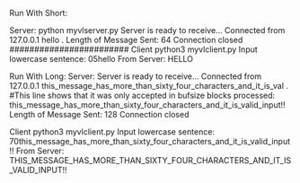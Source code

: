 Run With Short:

Server:
python myvlserver.py
Server is ready to receive...
Connected from 127.0.0.1
hello                                                        .
Length of Message Sent: 64
Connection closed
########################
Client
python3 myvlclient.py
Input lowercase sentence: 05hello
From Server: HELLO      

Run With Long:
Server:
Server is ready to receive...
Connected from 127.0.0.1
this_message_has_more_than_sixty_four_characters_and_it_is_val . #This line shows that it was only accepted in bufsize blocks
processed: this_message_has_more_than_sixty_four_characters_and_it_is_valid_input!!                                                      
Length of Message Sent: 128
Connection closed

Client
python3 myvlclient.py
Input lowercase sentence: 70this_message_has_more_than_sixty_four_characters_and_it_is_valid_input!!
From Server: THIS_MESSAGE_HAS_MORE_THAN_SIXTY_FOUR_CHARACTERS_AND_IT_IS_VALID_INPUT!! 

